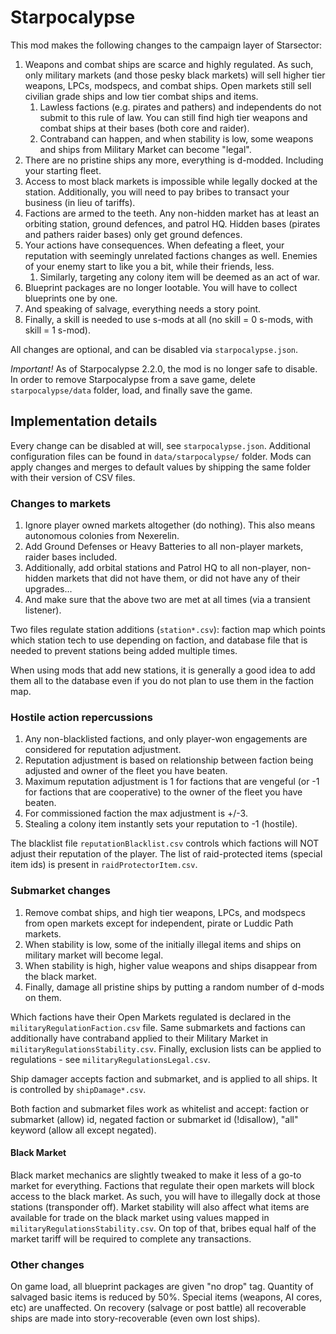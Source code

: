 # Starpocalypse

This mod makes the following changes to the campaign layer of Starsector:

1. Weapons and combat ships are scarce and highly regulated. As such, only military markets (and those pesky black markets) will sell higher tier weapons, LPCs, modspecs, and combat ships. Open markets still sell civilian grade ships and low tier combat ships and items.
    1. Lawless factions (e.g. pirates and pathers) and independents do not submit to this rule of law. You can still find high tier weapons and combat ships at their bases (both core and raider).
    2. Contraband can happen, and when stability is low, some weapons and ships from Military Market can become "legal".
2. There are no pristine ships any more, everything is d-modded. Including your starting fleet.
3. Access to most black markets is impossible while legally docked at the station. Additionally, you will need to pay bribes to transact your business (in lieu of tariffs).
4. Factions are armed to the teeth. Any non-hidden market has at least an orbiting station, ground defences, and patrol HQ. Hidden bases (pirates and pathers raider bases) only get ground defences.
5. Your actions have consequences. When defeating a fleet, your reputation with seemingly unrelated factions changes as well. Enemies of your enemy start to like you a bit, while their friends, less.
    1. Similarly, targeting any colony item will be deemed as an act of war.
6. Blueprint packages are no longer lootable. You will have to collect blueprints one by one.
7. And speaking of salvage, everything needs a story point.
8. Finally, a skill is needed to use s-mods at all (no skill = 0 s-mods, with skill = 1 s-mod).

All changes are optional, and can be disabled via `starpocalypse.json`.

_Important!_ As of Starpocalypse 2.2.0, the mod is no longer safe to disable. In order to remove Starpocalypse from a save game, delete `starpocalypse/data` folder, load, and finally save the game.

## Implementation details

Every change can be disabled at will, see `starpocalypse.json`.
Additional configuration files can be found in `data/starpocalypse/` folder.
Mods can apply changes and merges to default values by shipping the same folder with their version of CSV files.

### Changes to markets

1. Ignore player owned markets altogether (do nothing). This also means autonomous colonies from Nexerelin.
2. Add Ground Defenses or Heavy Batteries to all non-player markets, raider bases included.
3. Additionally, add orbital stations and Patrol HQ to all non-player, non-hidden markets that did not have them, or did not have any of their upgrades...
4. And make sure that the above two are met at all times (via a transient listener).

Two files regulate station additions (`station*.csv`): faction map which points which station tech to use depending on faction, and database file that is needed to prevent stations being added multiple times.

When using mods that add new stations, it is generally a good idea to add them all to the database even if you do not plan to use them in the faction map.

### Hostile action repercussions

1. Any non-blacklisted factions, and only player-won engagements are considered for reputation adjustment.
2. Reputation adjustment is based on relationship between faction being adjusted and owner of the fleet you have beaten.
3. Maximum reputation adjustment is 1 for factions that are vengeful (or -1 for factions that are cooperative) to the
   owner of the fleet you have beaten.
4. For commissioned faction the max adjustment is +/-3.
5. Stealing a colony item instantly sets your reputation to -1 (hostile).

The blacklist file `reputationBlacklist.csv` controls which factions will NOT adjust their reputation of the player.
The list of raid-protected items (special item ids) is present in `raidProtectorItem.csv`.

### Submarket changes

1. Remove combat ships, and high tier weapons, LPCs, and modspecs from open markets except for independent, pirate or Luddic Path markets.
2. When stability is low, some of the initially illegal items and ships on military market will become legal.
3. When stability is high, higher value weapons and ships disappear from the black market.
4. Finally, damage all pristine ships by putting a random number of d-mods on them.

Which factions have their Open Markets regulated is declared in the `militaryRegulationFaction.csv` file.
Same submarkets and factions can additionally have contraband applied to their Military Market in `militaryRegulationsStability.csv`.
Finally, exclusion lists can be applied to regulations - see `militaryRegulationsLegal.csv`.

Ship damager accepts faction and submarket, and is applied to all ships. It is controlled by `shipDamage*.csv`.

Both faction and submarket files work as whitelist and accept: faction or submarket (allow) id, negated faction or submarket id (!disallow), "all" keyword (allow all except negated).

#### Black Market

Black market mechanics are slightly tweaked to make it less of a go-to market for everything.
Factions that regulate their open markets will block access to the black market.
As such, you will have to illegally dock at those stations (transponder off).
Market stability will also affect what items are available for trade on the black market using values mapped in `militaryRegulationsStability.csv`.
On top of that, bribes equal half of the market tariff will be required to complete any transactions.

### Other changes

On game load, all blueprint packages are given "no drop" tag.
Quantity of salvaged basic items is reduced by 50%. Special items (weapons, AI cores, etc) are unaffected.
On recovery (salvage or post battle) all recoverable ships are made into story-recoverable (even own lost ships).
